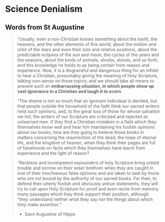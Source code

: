 # Science Denialism

## Words from St Augustine

> “Usually, even a non-Christian knows something about the earth, the heavens, and the other elements of this world, about the motion and orbit of the stars and even their size and relative positions, about the predictable eclipses of the sun and moon, the cycles of the years and the seasons, about the kinds of animals, shrubs, stones, and so forth, and this knowledge he holds to as being certain from reason and experience. Now, it is a disgraceful and dangerous thing for an infidel to hear a Christian, presumably giving the meaning of Holy Scripture, talking non-sense on these topics; and we should take all means to prevent such an **embarrassing situation, in which people show up vast ignorance in a Christian and laugh it to scorn**.

> “The shame is not so much that an ignorant individual is derided, but that people outside the household of the faith think our sacred writers held such opinions, and, to the great loss of those for whose salvation we toil, the writers of our Scripture are criticized and rejected as unlearned men. If they find a Christian mistaken in a field which they themselves know well and hear him maintaining his foolish opinions about our books, how are they going to believe those books in matters concerning the resurrection of the dead, the hope of eternal life, and the kingdom of heaven, when they think their pages are full of falsehoods on facts which they themselves have learnt from experience and the light of reason?

> “Reckless and incompetent expounders of holy Scripture bring untold trouble and sorrow on their wiser brethren when they are caught in one of their mischievous false opinions and are taken to task by those who are not bound by the authority of our sacred books. For then, to defend their utterly foolish and obviously untrue statements, they will try to call upon Holy Scripture for proof and even recite from memory many passages which they think support their position, although “they understand neither what they say nor the things about which they make assertion."

> - Saint Augustine of Hippo